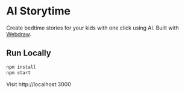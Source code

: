 # AI Storytime

Create bedtime stories for your kids with one click using AI. Built with [Webdraw](https://webdraw.com).

## Run Locally

```bash
npm install
npm start
```

Visit http://localhost:3000 
